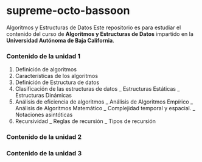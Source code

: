 # supreme-octo-bassoon
Algoritmos y Estructuras de Datos
Este repositorio es para estudiar el contenido del curso de **Algoritmos y Estructuras de Datos** impartido en la **Universidad Autónoma de Baja California**.

### Contenido de la unidad 1

1. Definición de algoritmos
2. Características de los algoritmos
3. Definición de Estructura de datos
4. Clasificación de las estructuras de datos
    _ Estructuras Estáticas
    _ Estructuras Dinámicas
5. Análisis de eficiencia de algoritmos
    _ Análisis de Algoritmos Empírico
    _ Análisis de Algoritmos Matemático
    _ Complejidad temporal y espacial.
    _ Notaciones asintóticas
6. Recursividad
    _ Reglas de recursión
    _ Tipos de recursión

### Contenido de la unidad 2

### Contenido de la unidad 3
